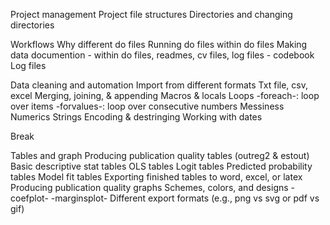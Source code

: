 Project management
Project file structures
Directories and changing directories

Workflows
Why different do files
Running do files within do files
Making data documention - within do files, readmes, cv files, log files - codebook  
Log files

Data cleaning and automation
Import from different formats
Txt file, csv, excel
Merging, joining, & appending
Macros & locals
Loops
-foreach-: loop over items
-forvalues-: loop over consecutive numbers
Messiness 
Numerics
Strings
Encoding & destringing
Working with dates

Break

Tables and graph
Producing publication quality tables (outreg2 & estout)
Basic descriptive stat tables
OLS tables 
Logit tables
Predicted probability tables 
Model fit tables
Exporting finished tables to word, excel, or latex
Producing publication quality graphs 
Schemes, colors, and designs
-coefplot-
-marginsplot-
Different export formats (e.g., png vs svg or pdf vs gif)
